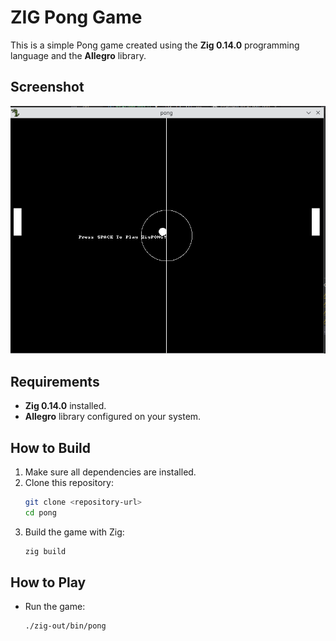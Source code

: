 # ZIG Pong Game

This is a simple Pong game created using the **Zig 0.14.0** programming language and the **Allegro** library.

## Screenshot
![Zig Pong](./screenshot01.png)

## Requirements

- **Zig 0.14.0** installed.
- **Allegro** library configured on your system.

## How to Build

1. Make sure all dependencies are installed.
2. Clone this repository:
    ```bash
    git clone <repository-url>
    cd pong
    ```
3. Build the game with Zig:
    ```bash
    zig build
    ```

## How to Play

- Run the game:
  ```bash
  ./zig-out/bin/pong

